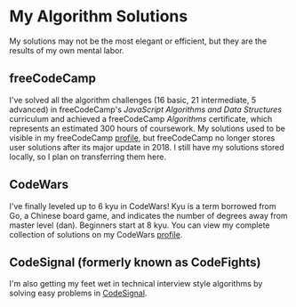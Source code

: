 # My Algorithm Solutions

My solutions may not be the most elegant or efficient, but they are the results of my own mental labor. 

## freeCodeCamp

I've solved all the algorithm challenges (16 basic, 21 intermediate, 5 advanced) in freeCodeCamp's *JavaScript Algorithms and Data Structures* curriculum and achieved a freeCodeCamp *Algorithms* certificate, which represents an estimated 300 hours of coursework. My solutions used to be visible in my freeCodeCamp [profile](https://www.freecodecamp.org/eunipa), but freeCodeCamp no longer stores user solutions after its major update in 2018. I still have my solutions stored locally, so I plan on transferring them here. 

## CodeWars

I've finally leveled up to 6 kyu in CodeWars! Kyu is a term borrowed from Go, a Chinese board game, and indicates the number of degrees away from master level (dan). Beginners start at 8 kyu. You can view my complete collection of solutions on my CodeWars [profile](https://www.codewars.com/users/scifishelf/completed_solutions). 

## CodeSignal (formerly known as CodeFights)

I'm also getting my feet wet in technical interview style algorithms by solving easy problems in [CodeSignal](https://codesignal.com/). 